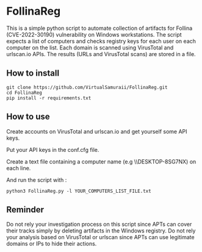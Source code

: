 # FollinaReg

This is a simple python script to automate collection of artifacts for Follina (CVE-2022-30190) vulnerability on Windows workstations.
The script expects a list of computers and checks registry keys for each user on each computer on the list.
Each domain is scanned using VirusTotal and urlscan.io APIs.
The results (URLs and VirusTotal scans) are stored in a file.

## How to install

```
git clone https://github.com/VirtualSamuraii/FollinaReg.git
cd FollinaReg
pip install -r requirements.txt
```

## How to use

Create accounts on VirusTotal and urlscan.io and get yourself some API keys.

Put your API keys in the conf.cfg file.

Create a text file containing a computer name (e.g \\\\DESKTOP-8SG7NX) on each line.

And run the script with :

```
python3 FollinaReg.py -l YOUR_COMPUTERS_LIST_FILE.txt
```

## Reminder

Do not rely your investigation process on this script since APTs can cover their tracks simply by deleting artifacts in the Windows registry.
Do not rely your analysis based on VirusTotal or urlscan since APTs can use legitimate domains or IPs to hide their actions.
